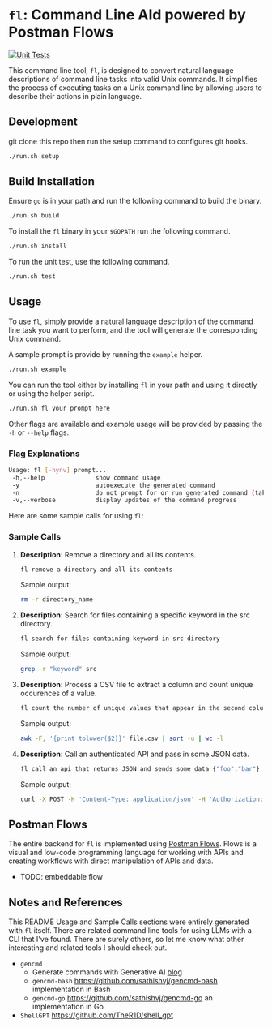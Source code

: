 # `fl`: Command Line AId powered by Postman Flows

[![Unit Tests](https://github.com/rabbah/fl/actions/workflows/unit_test.yml/badge.svg?branch=main&event=push)](https://github.com/rabbah/fl/actions/workflows/unit_test.yml)

This command line tool, `fl`, is designed to convert natural language descriptions of command line tasks into valid Unix commands.
It simplifies the process of executing tasks on a Unix command line by allowing users to describe their actions in plain language.

## Development

git clone this repo then run the setup command to configures git hooks.
```sh
./run.sh setup
```

## Build Installation 

Ensure `go` is in your path and run the following command to build the binary.

```sh
./run.sh build
```

To install the `fl` binary in your `$GOPATH` run the following command.
```sh
./run.sh install
```

To run the unit test, use the following command.
```sh
./run.sh test
```

## Usage

To use `fl`, simply provide a natural language description of the command line task you want to perform, and the tool will generate the corresponding Unix command.

A sample prompt is provide by running the `example` helper.
```sh
./run.sh example
```

You can run the tool either by installing `fl` in your path and using it directly or using the helper script.
```sh
./run.sh fl your prompt here
```

Other flags are available and example usage will be provided by passing the `-h` or `--help` flags.

### Flag Explanations

```sh
Usage: fl [-hynv] prompt...
 -h,--help              show command usage
 -y                     autoexecute the generated command
 -n                     do not prompt for or run generated command (takes priority over -y)
 -v,--verbose           display updates of the command progress
```

Here are some sample calls for using `fl`:

### Sample Calls

1. **Description**: Remove a directory and all its contents.
   ```sh
   fl remove a directory and all its contents
   ```
   Sample output:
   ```sh
   rm -r directory_name
   ```

2. **Description**: Search for files containing a specific keyword in the src directory.
   ```sh
   fl search for files containing keyword in src directory
   ```

   Sample output:
   ```sh
   grep -r "keyword" src
   ```

3. **Description**: Process a CSV file to extract a column and count unique occurences of a value.
   ```sh
   fl count the number of unique values that appear in the second column of a csv file, make sure the count is case insensitive, report the total count only
   ```
   Sample output:
   ```sh
   awk -F, '{print tolower($2)}' file.csv | sort -u | wc -l
   ```
   
4. **Description**: Call an authenticated API and pass in some JSON data.
   ```sh
   fl call an api that returns JSON and sends some data {"foo":"bar"} as json where the api uses basic auth and the secret is an environment variable called API_KEY
   ```

   Sample output:
   ```sh
   curl -X POST -H 'Content-Type: application/json' -H 'Authorization: Basic $API_KEY' -d '{"foo":"bar"}' https://api.example.com/endpoint
   ```

## Postman Flows

The entire backend for `fl` is implemented using [Postman Flows](https://learning.postman.com/docs/postman-flows/overview). Flows is a visual and low-code programming language for working with APIs and creating workflows with direct manipulation of APIs and data.

- TODO: embeddable flow

## Notes and References

This README Usage and Sample Calls sections were entirely generated with `fl` itself.
There are related command line tools for using LLMs with a CLI that I've found. There are surely others, so let me know what other interesting and related tools I should check out.

- `gencmd`
  - Generate commands with Generative AI [blog](https://sathishvj.medium.com/gencmd-generate-commands-with-generative-ai-d945b2a1d050)
  - `gencmd-bash` https://github.com/sathishvj/gencmd-bash implementation in Bash
  - `gencmd-go` https://github.com/sathishvj/gencmd-go an implementation in Go
- `ShellGPT` https://github.com/TheR1D/shell_gpt
